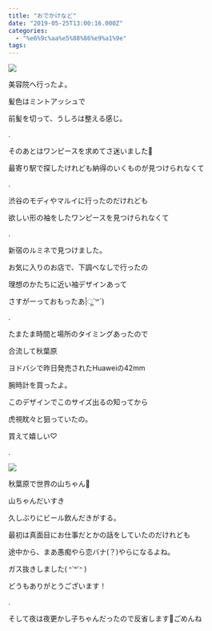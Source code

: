 ```yaml
---
title: "おでかけなど"
date: "2019-05-25T13:00:16.000Z"
categories: 
  - "%e6%9c%aa%e5%88%86%e9%a1%9e"
tags: 
---
```


![](/images/20190525_1315524207008136449662540.jpg)

美容院へ行ったよ。

髪色はミントアッシュで

前髪を切って、うしろは整える感じ。

.

そのあとはワンピースを求めてさ迷いました👗

最寄り駅で探したけれども納得のいくものが見つけられなくて

.

渋谷のモディやマルイに行ったのだけれども

欲しい形の袖をしたワンピースを見つけられなくて

.

新宿のルミネで見つけました。

お気に入りのお店で、下調べなしで行ったの

理想のかたちに近い袖デザインあって

さすがーっておもったあ|ू´꒳\`)

.

たまたま時間と場所のタイミングあったので

合流して秋葉原

ヨドバシで昨日発売されたHuaweiの42mm

腕時計を買ったよ。

このデザインでこのサイズ出るの知ってから

虎視眈々と狙っていたの。

買えて嬉しい♡

.

![](/images/2019-05-25-19-39-106111318732874288318.jpg)

秋葉原で世界の山ちゃん🐥

山ちゃんだいすき

久しぶりにビール飲んだきがする。

最初は真面目にお仕事だとかの話をしていたのだけれども

途中から、まあ愚痴やら恋バナ(？)やらになるよね。

ガス抜きしました( ᐢ˙꒳˙ᐢ )

どうもありがとうございます！

.

そして夜は夜更かし子ちゃんだったので反省します🐒ごめんね
